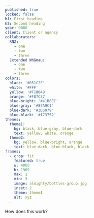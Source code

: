 ```yaml
---
published: true
locked: false
h1: First heading
h2: Second heading
year: 0000
client: Client or agency
collaborators:
  RNZ:
    - one
    - two
    - three
  Extended Whānau:
    - one
    - two
    - three
colors:
  black: '#051C2F'
  white: '#FFF'
  yellow: '#F1B049'
  orange: '#FB7C37'
  blue-bright: '#41B8EC'
  blue-gray: '#87A9C1'
  blue-dark: '#3D6079'
  blue-black: '#173752'
themes:
  theme1:
    bg: black, blue-gray, blue-dark
    text: yellow, white, orange
  theme2:
    bg: yellow, blue-bright, orange
    text: blue-dark, blue-black, black
frames:
  - crop: fit
    featured: true
    w: 4000
    h: 1909
    max: 1
    min: 3
    image: almighty/bottles-group.jpg
    inset: 2
    theme: theme1
    alt: xyz
---
```


How does this work?
